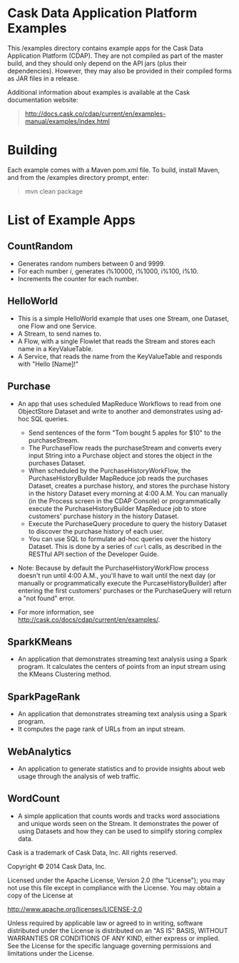 # Cask Data Application Platform  Examples

This /examples directory contains example apps for the Cask Data Application Platform (CDAP). 
They are not compiled as part of the master build, and they should only depend 
on the API jars (plus their dependencies). However, they may also be provided 
in their compiled forms as JAR files in a release.

Additional information about examples is available at the Cask documentation website:

>   http://docs.cask.co/cdap/current/en/examples-manual/examples/index.html


# Building

Each example comes with a Maven pom.xml file. To build, install Maven, and from the
/examples directory prompt, enter:

>   mvn clean package


# List of Example Apps

## CountRandom

- Generates random numbers between 0 and 9999.
- For each number *i*, generates i%10000, i%1000, i%100, i%10.
- Increments the counter for each number.

## HelloWorld

- This is a simple HelloWorld example that uses one Stream, one Dataset, one Flow and one
  Service.
- A Stream, to send names to.
- A Flow, with a single Flowlet that reads the Stream and stores each name in a KeyValueTable.
- A Service, that reads the name from the KeyValueTable and responds with "Hello [Name]!"

## Purchase

- An app that uses scheduled MapReduce Workflows to read from one ObjectStore Dataset
  and write to another and demonstrates using ad-hoc SQL queries.

  - Send sentences of the form "Tom bought 5 apples for $10" to the purchaseStream.
  - The PurchaseFlow reads the purchaseStream and converts every input String into a
    Purchase object and stores the object in the purchases Dataset.
  - When scheduled by the PurchaseHistoryWorkFlow, the PurchaseHistoryBuilder MapReduce
    job reads the purchases Dataset, creates a purchase history, and stores the purchase
    history in the history Dataset every morning at 4:00 A.M. You can manually (in the
    Process screen in the CDAP Console) or programmatically execute the 
    PurchaseHistoryBuilder MapReduce job to store customers' purchase history in the
    history Dataset.
  - Execute the PurchaseQuery procedure to query the history Dataset to discover the 
    purchase history of each user.
  - You can use SQL to formulate ad-hoc queries over the history Dataset. This is done by
    a series of ``curl`` calls, as described in the RESTful API section of the Developer Guide.

- Note: Because by default the PurchaseHistoryWorkFlow process doesn't run until 4:00 A.M.,
  you'll have to wait until the next day (or manually or programmatically execute the
  PurcaseHistoryBuilder) after entering the first customers' purchases or the PurchaseQuery
  will return a "not found" error.
- For more information, see http://cask.co/docs/cdap/current/en/examples/.

## SparkKMeans

- An application that demonstrates streaming text analysis using a Spark program.
  It calculates the centers of points from an input stream using the KMeans Clustering method.  

## SparkPageRank

- An application that demonstrates streaming text analysis using a Spark program.
- It computes the page rank of URLs from an input stream.

## WebAnalytics

- An application to generate statistics and to provide insights about web usage through 
  the analysis of web traffic.

## WordCount

- A simple application that counts words and tracks word associations and unique words
  seen on the Stream. It demonstrates the power of using Datasets and how they can be used
  to simplify storing complex data.

Cask is a trademark of Cask Data, Inc. All rights reserved.

Copyright © 2014 Cask Data, Inc.

Licensed under the Apache License, Version 2.0 (the "License"); you may not use this file
except in compliance with the License. You may obtain a copy of the License at

  http://www.apache.org/licenses/LICENSE-2.0

Unless required by applicable law or agreed to in writing, software distributed under the
License is distributed on an "AS IS" BASIS, WITHOUT WARRANTIES OR CONDITIONS OF ANY KIND, 
either express or implied. See the License for the specific language governing permissions
and limitations under the License.
